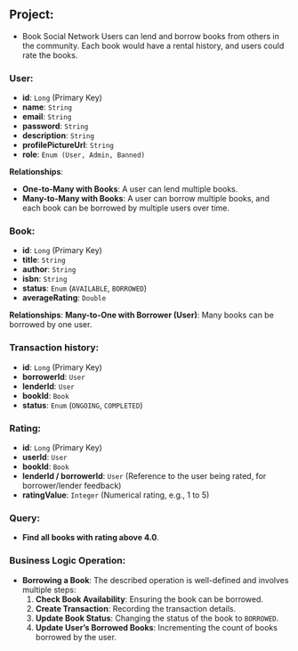 ## Project:
- Book Social Network 
Users can lend and borrow books from others in the community. Each book would have a rental history, and users could rate the books.

### User:

- **id**: `Long` (Primary Key)
- **name**: `String`
- **email**: `String`
- **password**: `String`
- **description**: `String`
- **profilePictureUrl**: `String`
- **role**: `Enum (User, Admin, Banned)`

**Relationships**:

- **One-to-Many with Books**: A user can lend multiple books.
- **Many-to-Many with Books**: A user can borrow multiple books, and each book can be borrowed by multiple users over time.

### Book:

- **id**: `Long` (Primary Key)
- **title**: `String`
- **author**: `String`
- **isbn**: `String`
- **status**: `Enum` (`AVAILABLE`, `BORROWED`)
- **averageRating**: `Double`

**Relationships**:
**Many-to-One with Borrower (User)**: Many books can be borrowed by one user.

### Transaction history:

- **id**: `Long` (Primary Key)
- **borrowerId**: `User`
- **lenderId**: `User`
- **bookId**: `Book`
- **status**: `Enum` (`ONGOING`, `COMPLETED`)

### Rating:

- **id**: `Long` (Primary Key)
- **userId**: `User`
- **bookId**: `Book`
- **lenderId / borrowerId**: `User` (Reference to the user being rated, for borrower/lender feedback)
- **ratingValue**: `Integer` (Numerical rating, e.g., 1 to 5)
### Query:

- **Find all books with rating above 4.0**.

### Business Logic Operation:

- **Borrowing a Book**: The described operation is well-defined and involves multiple steps:
    1. **Check Book Availability**: Ensuring the book can be borrowed.
    2. **Create Transaction**: Recording the transaction details.
    3. **Update Book Status**: Changing the status of the book to `BORROWED`.
    4. **Update User’s Borrowed Books**: Incrementing the count of books borrowed by the user.